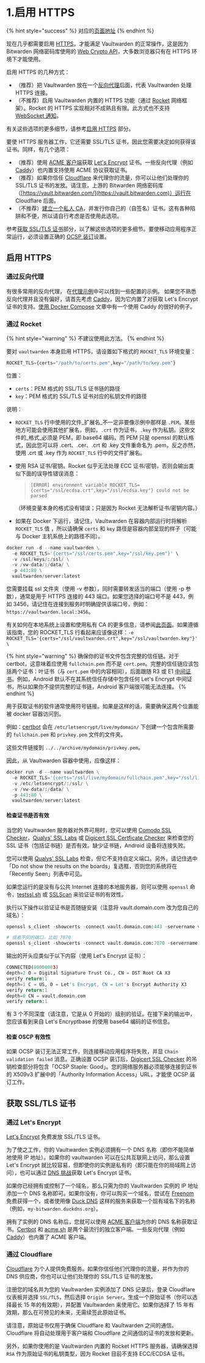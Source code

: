 # 1.启用 HTTPS

{% hint style="success" %}
对应的[页面地址](https://github.com/dani-garcia/vaultwarden/wiki/Enabling-HTTPS)
{% endhint %}

现在几乎都需要启用 [HTTPS](https://en.wikipedia.org/wiki/HTTPS)，才能满足 Vaultwarden 的正常操作，这是因为 Bitwarden 网络密码库使用的 [Web Crypto API](https://developer.mozilla.org/en-US/docs/Web/API/SubtleCrypto)，大多数浏览器只有在 HTTPS 环境下才能使用。

启用 HTTPS 的几种方式：

* （推荐）把 Vaultwarden 放在一个[反向代理](https://en.wikipedia.org/wiki/Reverse\_proxy)后面，代表 Vaultwarden 处理 HTTPS 连接。
* （不推荐）启用 Vaultwarden 内置的 HTTPS 功能（通过 [Rocket](https://rocket.rs) 网络框架）。Rocket 的 HTTPS 实现相对不成熟且有限。此方式也不支持 [WebSocket 通知](../../configuration/enabling-websocket-notifications.md)。

有关这些选项的更多细节，请参考[启用 HTTPS](enabling-https.md#enabling-https) 部分。

要使 HTTPS 服务器工作，它还需要 SSL/TLS 证书，因此您需要决定如何获得该证书。同样，有几个选项：

* （推荐）使用 [ACME 客户端](https://letsencrypt.org/docs/client-options/)获取 [Let's Encrypt](https://letsencrypt.org) 证书。一些反向代理（例如 [Caddy](https://caddyserver.com)）也内置支持使用 ACME 协议获取证书。
* （推荐）如果你信任 [Cloudflare](https://www.cloudflare.com) 来代理你的流量，你可以让他们处理你的 SSL/TLS 证书的发放。请注意，上游的 Bitwarden 网络密码库（[https://vault.bitwarden.com/](https://vault.bitwarden.com)）运行在 Cloudflare 后面。
* （不推荐）[建立一个私人 CA](../../other-information/private-ca-and-self-signed-certs-that-work-with-chrome.md)，并发行你自己的（自签名）证书。这有各种陷阱和不便，所以请自行考虑是否使用此选项。

参考[获取 SSL/TLS 证书](enabling-https.md#getting-ssl-tls-certificates)部分，以了解这些选项的更多细节。要使移动应用程序正常运行，必须设置正确的 [OCSP 装订](https://en.wikipedia.org/wiki/OCSP\_stapling)设置。

## 启用 HTTPS <a href="enabling-https" id="enabling-https"></a>

### 通过反向代理 <a href="via-a-reverse-proxy" id="via-a-reverse-proxy"></a>

有很多常用的反向代理， 在[代理示例](../proxy-examples.md)中可以找到一些配置的示例。 如果您不熟悉反向代理并且没有偏好，请首先考虑 [Caddy](https://caddyserver.com)，因为它内置了对获取 Let's Encrypt 证书的支持。[使用 Docker Compose](../../container-image-usage/using-docker-compose.md) 文章中有一个使用 Caddy 的很好的例子。

### 通过 Rocket <a href="via-rocket" id="via-rocket"></a>

{% hint style="warning" %}
不建议使用此方法。
{% endhint %}

要对 `vaultwarden` 本身启用 HTTPS，请设置如下格式的 `ROCKET_TLS` 环境变量：

```python
ROCKET_TLS={certs="/path/to/certs.pem",key="/path/to/key.pem"}
```

位置：

* `certs`：PEM 格式的 SSL/TLS 证书链的路径
* `key`：PEM 格式的 SSL/TLS 证书对应的私钥文件的路径

说明：

* `ROCKET_TLS` 行中使用的文件\_扩展名\_不一定非要像示例中那样是 `.PEM`。某些地方可能会使用其他扩展名，例如，`.crt` 作为证书，`.key` 作为私钥。这些文件的\_格式\_必须是 PEM，即 base64 编码。而 PEM 只是 openssl 的默认格式，因此您可以将 .cert、.cer、.crt 和 .key 文件重命名为 .pem，反之亦然，使用 .crt 或 .key 作为 `ROCKET_TLS` 行中的文件扩展名。
*   使用 RSA 证书/密钥。Rocket 似乎无法处理 ECC 证书/密钥，否则会输出类似下面的误导性错误消息：

    > `[ERROR] environment variable ROCKET_TLS={certs="/ssl/ecdsa.crt",key="/ssl/ecdsa.key"} could not be parsed`

    （环境变量本身的格式没有错误；只是因为 Rocket 无法解析证书/密钥内容。）
* 如果在 Docker 下运行，请记住，Vaultwarden 在容器内部运行时将解析 `ROCKET_TLS` 值 ，所以请确保 `certs` 和 `key` 路径是容器内部呈现的样子（可能与 Docker 主机系统上的路径不同）。

```python
docker run -d --name vaultwarden \
  -e ROCKET_TLS='{certs="/ssl/certs.pem",key="/ssl/key.pem"}' \
  -v /ssl/keys/:/ssl/ \
  -v /vw-data/:/data/ \
  -p 443:80 \
  vaultwarden/server:latest
```

您需要挂载 ssl 文件夹（使用 -v 参数），同时需要转发适当的端口（使用 -p 参数），通常是用于 HTTPS 连接的 443 端口。如果您选择的端口号不是 443，例如 3456，请记住在连接到服务时明确提供该端口号，例如：`https://vaultwarden.local:3456`。

有关如何在本地系统上设置和使用私有 CA 的更多信息，请参阅[此页面](../../other-information/private-ca-and-self-signed-certs-that-work-with-chrome.md)。如果遵循该指南，您的 ROCKET\_TLS 行看起来应该像这样：`-e ROCKET_TLS='{certs="/ssl/vaultwarden.crt",key="/ssl/vaultwarden.key"}' \`

{% hint style="warning" %}
确保你的证书文件包含完整的信任链。对于 certbot，这意味着应使用 `fullchain.pem` 而不是 `cert.pem`。完整的信任链应该包括两个证书：叶证书（与 `cert.pem` 中的内容相同），后面跟随 R3 或 E1 [中间证书](https://letsencrypt.org/certificates/#intermediate-certificates)。例如，Android 默认不在其系统信任存储中包含任何 Let's Encrypt 中间证书，所以如果你不提供完整的证书链，Android 客户端很可能无法连接。
{% endhint %}

用于获取证书的软件通常使用符号链接。如果是这样的话，需要确保这两个位置能被 docker 容器访问到。

例如：[certbot](https://certbot.eff.org) 会在 `/etc/letsencrypt/live/mydomain/` 下创建一个包含所需要的 `fullchain.pem` 和 `privkey.pem` 文件的文件夹。

这些文件链接到 `../../archive/mydomain/privkey.pem`。

因此，从 Vaultwarden 容器中使用，应像这样：

```python
docker run -d --name vaultwarden \
  -e ROCKET_TLS='{certs="/ssl/live/mydomain/fullchain.pem",key="/ssl/live/mydomain/privkey.pem"}' \
  -v /etc/letsencrypt/:/ssl/ \
  -v /vw-data/:/data/ \
  -p 443:80 \
  vaultwarden/server:latest
```

#### 检查证书是否有效 <a href="check-if-certificate-is-valid" id="check-if-certificate-is-valid"></a>

当您的 Vaultwarden 服务器对外界可用时，您可以使用 [Comodo SSL Checker](https://comodosslstore.com/ssltools/ssl-checker.php)，[Qualys' SSL Labs](https://www.ssllabs.com/ssltest/) 或 [Digicert SSL Certficate Checker](https://www.digicert.com/help/) 来检查您的 SSL 证书（包括证书链）是否有效。缺少证书链，Android 设备将连接失败。

您可以使用 [Qualys' SSL Labs](https://www.ssllabs.com/ssltest/analyze.html) 检查，但它不支持自定义端口。另外，请记住选中「Do not show the results on the boards」复选框，否则您的系统将在「Recently Seen」列表中可见。

如果您运行的是没有与公共 Internet 连接的本地服务器，则可以使用 `openssl` 命令，[testssl.sh](https://testssl.sh) 或 [SSLScan](https://github.com/rbsec/sslscan/) 来验证证书的有效性。

执行以下操作以验证证书是否随链安装（注意将 vault.domain.com 改为您自己的域名）：

```python
openssl s_client -showcerts -connect vault.domain.com:443 -servername vault.domain.com

# 或者不同的端口，比如 7070
openssl s_client -showcerts -connect vault.domain.com:7070 -servername vault.domain.com
```

输出的开头应类似于以下内容（使用 Let's Encrypt 证书）：

```python
CONNECTED(00000003)
depth=2 O = Digital Signature Trust Co., CN = DST Root CA X3
verify return:1
depth=1 C = US, O = Let's Encrypt, CN = Let's Encrypt Authority X3
verify return:1
depth=0 CN = vault.domain.com
verify return:1
```

有 3 个不同深度（请注意，它是从 0 开始的）级别的验证。在接下来的输出中，您应该看到来自 Let's Encryptbase 的使用 base64 编码的证书信息。

#### 检查 OSCP 有效性 <a href="check-oscp-validity" id="check-oscp-validity"></a>

如果 OCSP 装订无法正常工作，则连接移动应用程序将失败，并显 `Chain validation failed` 消息。正确设置 OCSP 装订后，[Digicert SSL Checker](https://www.digicert.com/help/) 的吊销检查部分将包含「OCSP Staple: Good」。您的网络服务器必须能够连接到证书的 X509v3 扩展中的「Authority Information Access」URL，才能使 OCSP 装订工作。

## 获取 SSL/TLS 证书 <a href="getting-ssl-tls-certificates" id="getting-ssl-tls-certificates"></a>

### 通过 Let's Encrypt <a href="via-lets-encrypt" id="via-lets-encrypt"></a>

[Let's Encrypt](https://letsencrypt.org) 免费发放 SSL/TLS 证书。

为了使之工作，你的 Vaultwarden 实例必须拥有一个 DNS 名称（即你不能简单地使用 IP 地址）。如果你的 vaultwarden 可以在公共互联网上访问，那么设置 Let's Encrypt 就比较容易，但即使你的实例是私有的（即只能在你的局域网上访问），也可以通过 [DNS 挑战](running-a-private-vaultwarden-instance-with-lets-encrypt-certs.md)获取 Let's Encrypt 证书。

如果你已经拥有或控制了一个域名，那么只需为你的 Vaultwarden 实例的 IP 地址添加一个 DNS 名称即可。如果你没有，你可以购买一个域名，尝试在 [Freenom](https://www.freenom.com) 免费获得一个，或者使用像 [Duck DNS](https://www.duckdns.org) 这样的服务来获取一个现有域名下的名称（例如，`my-bitwarden.duckdns.org`）。

拥有了实例的 DNS 名称后，您就可以使用 [ACME 客户端](https://letsencrypt.org/docs/client-options/)为你的 DNS 名称获取证书。[Certbot](https://certbot.eff.org) 和 [acme.sh](https://github.com/acmesh-official/acme.sh) 是两个最流行的独立客户端。一些反向代理（例如 [Caddy](https://caddyserver.com)）也内置了 ACME 客户端。

### 通过 Cloudflare <a href="via-cloudflare" id="via-cloudflare"></a>

[Cloudflare](https://www.cloudflare.com) 为个人提供免费服务。如果你信任他们代理你的流量，并作为你的 DNS 供应商，你也可以让他们处理你的 SSL/TLS 证书的发放。

注册您的域名并为您的 Vaultwarden 实例添加了 DNS 记录后，登录 Cloudflare 仪表板并选择 `SSL/TLS`，然后选择 `Origin Server`。生成一个原始证书（你可以选择最长 15 年的有效期），并配置 Vaultwarden 来使用它。如果你选择了 15 年有效期，那么在可预见的未来，无需续签此原始证书。

请注意，原始证书仅用于确保 Cloudflare 和 Vaultwarden 之间的通信。Cloudflare 将自动处理用于客户端和 Cloudflare 之间通信的证书的发放和更新。

另外，如果你使用的是 Vaultwarden 内置的 Rocket HTTPS 服务器，请确保选择 `RSA` 作为原始证书的私钥类型，因为 Rocket 目前不支持 ECC/ECDSA 证书。
